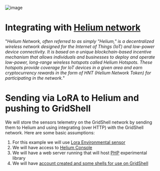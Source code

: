 ![image](https://github.com/invpe/GridShell/assets/106522950/522e9be4-492e-47dc-8da2-0849773ba24f)

# Integrating with [Helium network](https://www.helium.com/)
"_Helium Network, often referred to as simply "Helium," is a decentralized wireless network designed for the Internet of Things (IoT) and low-power device connectivity. It is based on a unique blockchain-based incentive mechanism that allows individuals and businesses to deploy and operate low-power, long-range wireless hotspots called Helium Hotspots. These hotspots provide coverage for IoT devices in a given area and earn cryptocurrency rewards in the form of HNT (Helium Network Token) for participating in the network._"


# Sending via LoRA to Helium and pushing to GridShell

We will store the sensors telemetry on the GridShell network by sending them to Helium and using integrating (over HTTP) with the GridShell network.
Here are some basic assumptions:

1. For this example we will use [Lora Environmental sensor](https://www.hackster.io/astagiulio/lora-environmental-monitoring-lorem-41675c)
2. We will have access to [Helium Console](https://console.helium.com/)
3. We will have a web server running that will host [PHP](https://github.com/invpe/GridShell/tree/main/Sources/PHP) experimental library
4. We will have [account created and some shells for use on GridShell](https://github.com/invpe/gridshell/blob/main/Documentation/Tutorials/Use.md)




